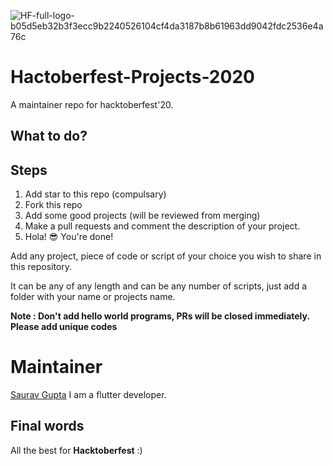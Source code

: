 ![HF-full-logo-b05d5eb32b3f3ecc9b2240526104cf4da3187b8b61963dd9042fdc2536e4a76c](https://user-images.githubusercontent.com/34307370/94694710-bdb6af80-0352-11eb-9665-10bbe937e277.png)




# Hactoberfest-Projects-2020
A maintainer repo for hacktoberfest'20.

## What to do?

## Steps
1. Add star to this repo (compulsary)
2. Fork this repo
3. Add some good projects (will be reviewed from merging)
4. Make a pull requests and comment the description of your project.
5. Hola! 😎 You're done!

Add any project, piece of code or script of your choice you wish to share in this repository.

It can be any of any length and can be any number of scripts, just add a folder with your name or projects name.

**Note : Don't add hello world programs, PRs will be closed immediately. Please add unique codes**

# Maintainer
[Saurav Gupta](https://linkedin.com/in/sauravgpt)
I am a flutter developer.


## Final words
All the best for **Hacktoberfest** :)
